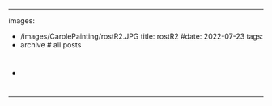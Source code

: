 
---
images:
- /images/CarolePainting/rostR2.JPG
title: rostR2
#date: 2022-07-23
tags:
- archive # all posts
- #


---
